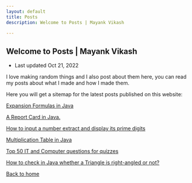 ```yaml
---
layout: default
title: Posts
description: Welcome to Posts | Mayank Vikash

---
```


## Welcome to Posts | Mayank Vikash

- Last updated Oct 21, 2022

I love making random things and I also post about them here, you can read my posts about what I made and how I made them.

Here you will get a sitemap for the latest posts published on this website:

[Expansion Formulas in Java](https://mayankvikash.in/posts/Expansion-Formulas-in-Java/)

[A Report Card in Java.](https://mayankvikash.in/posts/simple-report-card-in-java/)

[How to input a number extract and display its prime digits](https://mayankvikash.in/posts/how-to-input-a-number-and-display-its-prime-digits/)

[Multiplication Table in Java](https://mayankvikash.in/posts/multiplication-table-in-java/)

[Top 50 IT and Computer questions for quizzes](https://mayankvikash.in/posts/top-50-it-and-computer-questions/)

[How to check in Java whether a Triangle is right-angled or not?](https://mayankvikash.in/posts/How-to-check-in-Java-whether-a-Triangle-is-right-angled-or-not/)

[Back to home](https://mayankvikash.ml/)

